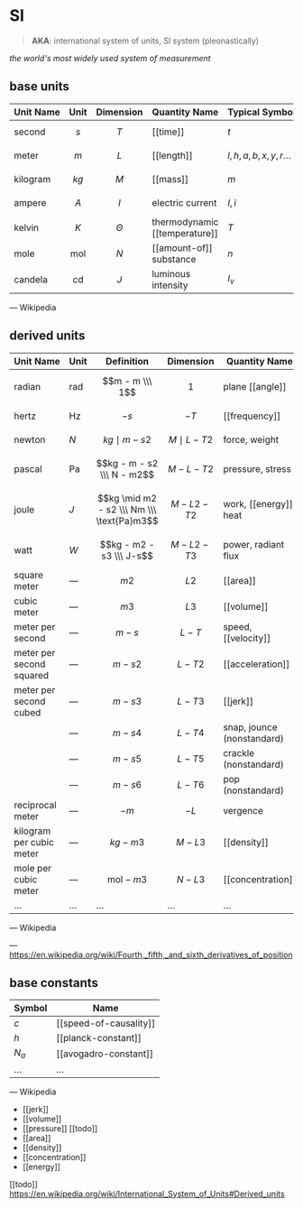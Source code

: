 # SI

> **AKA**: international system of units, SI system (pleonastically)

_the world's most widely used system of measurement_

## base units

| Unit&nbsp;Name | Unit           | Dimension  | Quantity&nbsp;Name            | Typical&nbsp;Symbols        |
| -------------- | -------------- | ---------- | ----------------------------- | --------------------------- |
| second         | $$s$$          | $$T$$      | [[time]]                      | $t$                         |
| meter          | $$m$$          | $$L$$      | [[length]]                    | $l, h, a, b, x, y, r \dots$ |
| kilogram       | $$kg$$         | $$M$$      | [[mass]]                      | $m$                         |
| ampere         | $$A$$          | $$I$$      | electric current              | $I, i$                      |
| kelvin         | $$K$$          | $$\Theta$$ | thermodynamic [[temperature]] | $T$                         |
| mole           | $$\text{mol}$$ | $$N$$      | [[amount-of]] substance       | $n$                         |
| candela        | $$\text{cd}$$  | $$J$$      | luminous intensity            | $I_v$                       |

&mdash; Wikipedia

## derived units

| Unit&nbsp;Name           | Unit         | Definition                                 | Dimension         | Quantity&nbsp;Name         | Typical&nbsp;Symbols |
| ------------------------ | ------------ | ------------------------------------------ | ----------------- | -------------------------- | -------------------- |
| radian                   | $\text{rad}$ | $$m - m \\\ 1$$                            | $$1$$             | plane [[angle]]            | $\theta, a \dots$    |
| hertz                    | $\text{Hz}$  | $$-s$$                                     | $$-T$$            | [[frequency]]              | $f, \nu, \omega$     |
| newton                   | $N$          | $$kg \mid m - s2$$                         | $$M \mid L - T2$$ | force, weight              | $f, F$               |
| pascal                   | $\text{Pa}$  | $$kg - m - s2 \\\ N - m2$$                 | $$M - L - T2$$    | pressure, stress           | $P$                  |
| joule                    | $J$          | $$kg \mid m2 - s2 \\\ Nm \\\ \text{Pa}m3$$ | $$M - L2 - T2$$   | work, [[energy]], heat     | $E, Q$               |
| watt                     | $W$          | $$kg - m2 - s3 \\\ J-s$$                   | $$M - L2 - T3$$   | power, radiant flux        | $P$                  |
| square meter             | &mdash;      | $$m2$$                                     | $$L2$$            | [[area]]                   | $A$                  |
| cubic meter              | &mdash;      | $$m3$$                                     | $$L3$$            | [[volume]]                 | $V$                  |
| meter per second         | &mdash;      | $$m - s$$                                  | $$L - T$$         | speed, [[velocity]]        | $v$                  |
| meter per second squared | &mdash;      | $$m - s2$$                                 | $$L - T2$$        | [[acceleration]]           | $a$                  |
| meter per second cubed   | &mdash;      | $$m - s3$$                                 | $$L - T3$$        | [[jerk]]                   | $j$                  |
|                          | &mdash;      | $$m - s4$$                                 | $$L - T4$$        | snap, jounce (nonstandard) | $s$                  |
|                          | &mdash;      | $$m - s5$$                                 | $$L - T5$$        | crackle (nonstandard)      | $c$                  |
|                          | &mdash;      | $$m - s6$$                                 | $$L - T6$$        | pop (nonstandard)          | $p$                  |
| reciprocal meter         | &mdash;      | $$-m$$                                     | $$-L$$            | vergence                   | $V, 1\text-f$        |
| kilogram per cubic meter | &mdash;      | $$kg - m3$$                                | $$M - L3$$        | [[density]]                | $\rho$               |
| mole per cubic meter     | &mdash;      | $$\text{mol} - m3$$                        | $$N - L3$$        | [[concentration]]          | $c$                  |
| $\dots$                  | $\dots$      | $\dots$                                    | $\dots$           | $\dots$                    | $\dots$              |

&mdash; Wikipedia

&mdash; <https://en.wikipedia.org/wiki/Fourth,_fifth,_and_sixth_derivatives_of_position>

## base constants

| Symbol  | Name                   |
| ------- | ---------------------- |
| $c$     | [[speed-of-causality]] |
| $h$     | [[planck-constant]]    |
| $N_a$   | [[avogadro-constant]]  |
| $\dots$ | $\dots$                |

&mdash; Wikipedia

- [[jerk]]
- [[volume]]
- [[pressure]] [[todo]]
- [[area]]
- [[density]]
- [[concentration]]
- [[energy]]

[[todo]] <https://en.wikipedia.org/wiki/International_System_of_Units#Derived_units>
